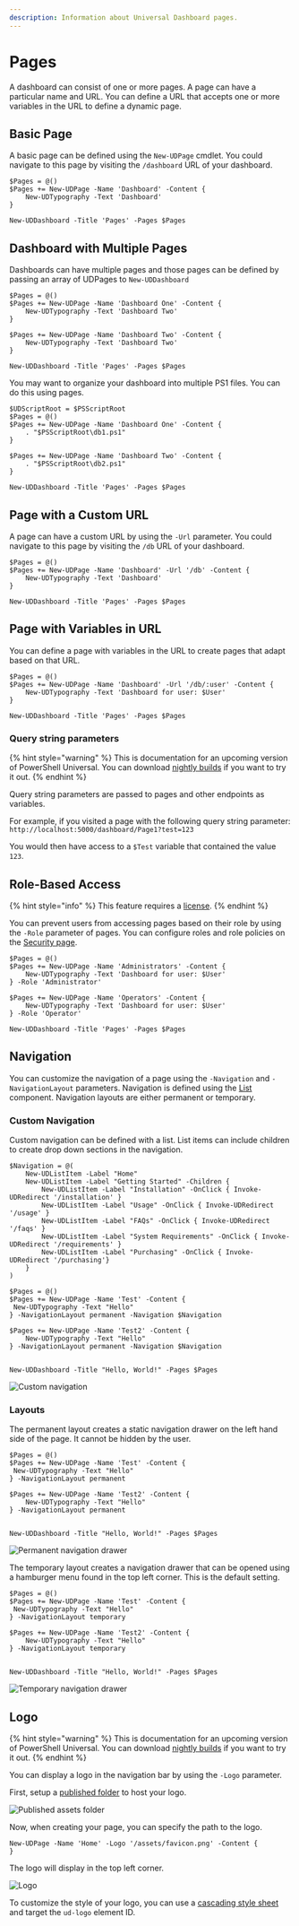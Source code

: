 ```yaml
---
description: Information about Universal Dashboard pages.
---
```


# Pages

A dashboard can consist of one or more pages. A page can have a particular name and URL. You can define a URL that accepts one or more variables in the URL to define a dynamic page. 

## Basic Page 

A basic page can be defined using the `New-UDPage` cmdlet. You could navigate to this page by visiting the `/dashboard` URL of your dashboard. 

```text
$Pages = @()
$Pages += New-UDPage -Name 'Dashboard' -Content {
    New-UDTypography -Text 'Dashboard'
}

New-UDDashboard -Title 'Pages' -Pages $Pages
```

## Dashboard with Multiple Pages

Dashboards can have multiple pages and those pages can be defined by passing an array of UDPages to `New-UDDashboard` 

```text
$Pages = @()
$Pages += New-UDPage -Name 'Dashboard One' -Content {
    New-UDTypography -Text 'Dashboard Two'
}

$Pages += New-UDPage -Name 'Dashboard Two' -Content {
    New-UDTypography -Text 'Dashboard Two'
}

New-UDDashboard -Title 'Pages' -Pages $Pages
```

You may want to organize your dashboard into multiple PS1 files. You can do this using pages. 

```text
$UDScriptRoot = $PSScriptRoot
$Pages = @()
$Pages += New-UDPage -Name 'Dashboard One' -Content {
    . "$PSScriptRoot\db1.ps1"
}

$Pages += New-UDPage -Name 'Dashboard Two' -Content {
    . "$PSScriptRoot\db2.ps1"
}

New-UDDashboard -Title 'Pages' -Pages $Pages
```

## Page with a Custom URL 

A page can have a custom URL by using the `-Url` parameter. You could navigate to this page by visiting the `/db` URL of your dashboard. 

```text
$Pages = @()
$Pages += New-UDPage -Name 'Dashboard' -Url '/db' -Content {
    New-UDTypography -Text 'Dashboard'
}

New-UDDashboard -Title 'Pages' -Pages $Pages
```

## Page with Variables in URL

You can define a page with variables in the URL to create pages that adapt based on that URL. 

```text
$Pages = @()
$Pages += New-UDPage -Name 'Dashboard' -Url '/db/:user' -Content {
    New-UDTypography -Text 'Dashboard for user: $User'
}

New-UDDashboard -Title 'Pages' -Pages $Pages
```

### Query string parameters

{% hint style="warning" %}
This is documentation for an upcoming version of PowerShell Universal. You can download [nightly builds](https://imsreleases.z19.web.core.windows.net/) if you want to try it out.
{% endhint %}

Query string parameters are passed to pages and other endpoints as variables. 

For example, if you visited a page with the following query string parameter: `http://localhost:5000/dashboard/Page1?test=123`

You would then have access to a `$Test` variable that contained the value `123`.

## Role-Based Access

{% hint style="info" %}
This feature requires a [license](../../licensing.md). 
{% endhint %}

You can prevent users from accessing pages based on their role by using the `-Role` parameter of pages. You can configure roles and role policies on the [Security page](../../config/security/#policy-assignment). 

```text
$Pages = @()
$Pages += New-UDPage -Name 'Administrators' -Content {
    New-UDTypography -Text 'Dashboard for user: $User'
} -Role 'Administrator'

$Pages += New-UDPage -Name 'Operators' -Content {
    New-UDTypography -Text 'Dashboard for user: $User'
} -Role 'Operator'

New-UDDashboard -Title 'Pages' -Pages $Pages
```

## Navigation

You can customize the navigation of a page using the `-Navigation` and `-NavigationLayout` parameters. Navigation is defined using the [List](data-display/list.md#list) component. Navigation layouts are either permanent or temporary. 

### Custom Navigation 

Custom navigation can be defined with a list. List items can include children to create drop down sections in the navigation. 

```text
$Navigation = @(
    New-UDListItem -Label "Home"
    New-UDListItem -Label "Getting Started" -Children {
        New-UDListItem -Label "Installation" -OnClick { Invoke-UDRedirect '/installation' }
        New-UDListItem -Label "Usage" -OnClick { Invoke-UDRedirect '/usage' }
        New-UDListItem -Label "FAQs" -OnClick { Invoke-UDRedirect '/faqs' }
        New-UDListItem -Label "System Requirements" -OnClick { Invoke-UDRedirect '/requirements' }
        New-UDListItem -Label "Purchasing" -OnClick { Invoke-UDRedirect '/purchasing'}
    }
)

$Pages = @()
$Pages += New-UDPage -Name 'Test' -Content {
 New-UDTypography -Text "Hello"
} -NavigationLayout permanent -Navigation $Navigation

$Pages += New-UDPage -Name 'Test2' -Content {
    New-UDTypography -Text "Hello"
} -NavigationLayout permanent -Navigation $Navigation


New-UDDashboard -Title "Hello, World!" -Pages $Pages
```

![Custom navigation](../../.gitbook/assets/image%20%28160%29.png)

### Layouts

The permanent layout creates a static navigation drawer on the left hand side of the page. It cannot be hidden by the user. 

```text
$Pages = @()
$Pages += New-UDPage -Name 'Test' -Content {
 New-UDTypography -Text "Hello"
} -NavigationLayout permanent

$Pages += New-UDPage -Name 'Test2' -Content {
    New-UDTypography -Text "Hello"
} -NavigationLayout permanent


New-UDDashboard -Title "Hello, World!" -Pages $Pages
```

![Permanent navigation drawer](../../.gitbook/assets/image%20%28159%29.png)

The temporary layout creates a navigation drawer that can be opened using a hamburger menu found in the top left corner. This is the default setting. 

```text
$Pages = @()
$Pages += New-UDPage -Name 'Test' -Content {
 New-UDTypography -Text "Hello"
} -NavigationLayout temporary

$Pages += New-UDPage -Name 'Test2' -Content {
    New-UDTypography -Text "Hello"
} -NavigationLayout temporary


New-UDDashboard -Title "Hello, World!" -Pages $Pages
```

![Temporary navigation drawer](../../.gitbook/assets/temporary.gif)

## Logo

{% hint style="warning" %}
This is documentation for an upcoming version of PowerShell Universal. You can download [nightly builds](https://imsreleases.z19.web.core.windows.net/) if you want to try it out.
{% endhint %}

You can display a logo in the navigation bar by using the `-Logo` parameter. 

First, setup a [published folder](../published-folders.md) to host your logo. 

![Published assets folder](../../.gitbook/assets/image%20%28166%29.png)

Now, when creating your page, you can specify the path to the logo. 

```text
New-UDPage -Name 'Home' -Logo '/assets/favicon.png' -Content {
}
```

The logo will display in the top left corner. 

![Logo](../../.gitbook/assets/image%20%28167%29.png)

To customize the style of your logo, you can use a [cascading style sheet](../themes/cascading-style-sheets.md) and target the `ud-logo` element ID. 

